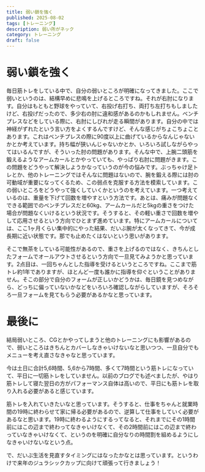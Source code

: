 ```yaml
---
title: 弱い鎖を強く
published: 2025-08-02
tags: [トレーニング]
description: 弱い所がネック
category: トレーニング
draft: false
---
```


# 弱い鎖を強く

毎日筋トレをしている中で、自分の弱いところが明確になってきました。ここで弱いというのは、結構早めに悲鳴を上げるところですね。それが右肘になります。自分はもともと野球をやっていて、右投げ右打ち、両打ち左打ちもしましたけど、右投げだったので、多少右の肘に違和感があるのかもしれません。ベンチプレスなどをしている際に、右肘にしびれが走る瞬間があります。自分の中では神経がずれたという言い方をよくするんですけど、そんな感じがちょこちょことあります。これはベンチプレスの際に90度以上に曲げているからなんじゃないかとか考えています。持ち幅が狭いんじゃないかとか、いろいろ試しながらやってはいるんですが、そういった肘の問題があります。そんな中で、上腕二頭筋を鍛えるようなアームカールとかやっていても、やっぱり右肘に問題がきます。この問題をどうやって解決しようかなっていうのが今の悩みです。ぶっちゃけ足トレとか、他のトレーニングではそんなに問題はないので、腕を鍛える際には肘の可動域が重要になってくるため、この弱点を克服する方法を模索しています。この弱いところをどうやって強くしていくかというのを考えています。一つ考えているのは、重量を下げて回数を増やすという方法です。あとは、痛みが問題なくできる範囲でのベンチプレスだと60kg、アームカールだと5kgの重さをつけた場合が問題なくいけるという状況です。そうすると、その軽い重さで回数を増やして応用させるという方向でひとまず進めています。特にアームカールについては、ここ1ヶ月くらい集中的にやった結果、だいぶ腕が太くなってきて、今が成長期に近い状態です。那でも止めたくはないという思いがあります。

そこで無茶をしている可能性があるので、重さを上げるのではなく、きちんとしたフォームでオールアウトさせるという方向で一旦見てみようかと思っています。2点目は、一回ちゃんとした指導を受けるというところですね。ここまで筋トレ約1年でありますが、ほとんど一度も誰かに指導を仰ぐということがありません。そこの部分で自分のフォームが正しいかどうかは、毎日鏡を見つめながら、どっちに偏っていないかなどをいろいろ確認しながらしていますが、そろそろ一旦フォームを見てもらう必要があるかなと思っています。

# 最後に

結局弱いところ、CGとかやってしまうと他のトレーニングにも影響があるので、弱いところはきちんとカバーしなきゃいけないなと思いつつ、一旦自分でもメニューを考え直さなきゃなと思っています。

今は土日に合計5,6時間、5,6から7時間、多くて7時間という筋トレになっていて、平日に一切筋トレをしていません。以前のブログでも述べましたが、やはり筋トレして寝た翌日の方がパフォーマンス自体は高いので、平日にも筋トレを取り入れる必要があると感じています。

筋トレを入れていきたいなと思っています。そうすると、仕事をちゃんと就業時間の19時に終わらせて家に帰る必要があるので、逆算して仕事をしていく必要があるなと思います。19時に終わるようにするってなると、それまでにその1時間前にはこの辺まで終わってなきゃいけなくて、その2時間前にはこの辺まで終わっていなきゃいけなくて、というのを明確に自分なりの時間割を組めるようにしなきゃいけないなという点。

で、だいぶ生活を見直すタイミングにはなったかなとは思っています。というわけで来年のジュラシックカップに向けて頑張って行きましょう！


